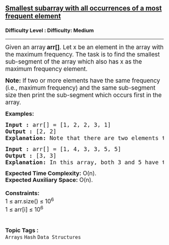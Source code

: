 <h2><a href="https://www.geeksforgeeks.org/problems/smallest-subarray-with-all-occurrences-of-a-most-frequent-element2258/1?page=3&difficulty=Medium&status=unsolved&sortBy=submissions">Smallest subarray with all occurrences of a most frequent element</a></h2><h3>Difficulty Level : Difficulty: Medium</h3><hr><div class="problems_problem_content__Xm_eO"><p><span style="font-size: 14pt;">Given an array<strong> arr[]</strong>. Let x be an element in the array with the maximum frequency. The task is to find the smallest sub-segment of the array which also has x as the maximum frequency element.</span></p>
<p><span style="font-size: 14pt;"><strong>Note:</strong> If two or more elements have the same frequency (i.e., maximum frequency) and the same sub-segment size then print the sub-segment<strong> </strong>which occurs first in the array.</span></p>
<p><span style="font-size: 18px;"><strong>Examples:</strong></span></p>
<pre><span style="font-size: 18px;"><strong>Input :</strong> arr[] = [1, 2, 2, 3, 1]
<strong>Output :</strong> [2, 2]
<strong>Explanation: </strong>Note that there are two elements that appear two times, 1 and 2. The smallest window for 1 is whole array and smallest window for 2 is [2, 2]. Since window for 2 is smaller, this is our output.</span></pre>
<pre><span style="font-size: 18px;"><strong>Input :</strong> arr[] = [1, 4, 3, 3, 5, 5] <strong>
Output :</strong> [3, 3] <br><strong>Explanation: </strong></span><span style="font-size: 18px;">In this array, both 3 and 5 have the highest frequency of 2. However, the sub-segment [3, 3] occurs earlier in the array than [5, 5], so the correct output is [3, 3].</span></pre>
<p><span style="font-size: 18px;"><strong>Expected Time Complexity:</strong> O(n).<br><strong>Expected Auxiliary Space:</strong> O(n).</span><br><span style="font-size: 18px;"><strong><br>Constraints:</strong><br>1 ≤ arr.size() ≤ 10<sup>6</sup><br>1 ≤ arr[i] ≤ 10<sup>6</sup></span></p></div><br><p><span style=font-size:18px><strong>Topic Tags : </strong><br><code>Arrays</code>&nbsp;<code>Hash</code>&nbsp;<code>Data Structures</code>&nbsp;